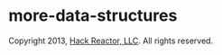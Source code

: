 # more-data-structures

Copyright 2013, [Hack Reactor, LLC](http://hackreactor.com). All rights reserved.
